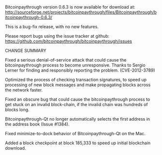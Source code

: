 Bitcoinpaythrough version 0.6.3 is now available for download at:
  http://sourceforge.net/projects/bitcoinpaythrough/files/Bitcoinpaythrough/bitcoinpaythrough-0.6.3/

This is a bug-fix release, with no new features.

Please report bugs using the issue tracker at github:
  https://github.com/bitcoinpaythrough/bitcoinpaythrough/issues

CHANGE SUMMARY

Fixed a serious denial-of-service attack that could cause the
bitcoinpaythrough process to become unresponsive. Thanks to Sergio Lerner
for finding and responsibly reporting the problem. (CVE-2012-3789)

Optimized the process of checking transaction signatures, to
speed up processing of new block messages and make propagating
blocks across the network faster.

Fixed an obscure bug that could cause the bitcoinpaythrough process to get
stuck on an invalid block-chain, if the invalid chain was
hundreds of blocks long.

Bitcoinpaythrough-Qt no longer automatically selects the first address
in the address book (Issue #1384).

Fixed minimize-to-dock behavior of Bitcoinpaythrough-Qt on the Mac.

Added a block checkpoint at block 185,333 to speed up initial
blockchain download.
